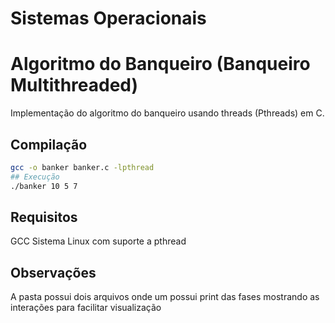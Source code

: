 # Sistemas Operacionais

# Algoritmo do Banqueiro (Banqueiro Multithreaded)

Implementação do algoritmo do banqueiro usando threads (Pthreads) em C.

## Compilação
```bash
gcc -o banker banker.c -lpthread
## Execução
./banker 10 5 7
```

## Requisitos
GCC
Sistema Linux com suporte a pthread

## Observações
A pasta possui dois arquivos onde um possui print das fases mostrando as interações para facilitar visualização

